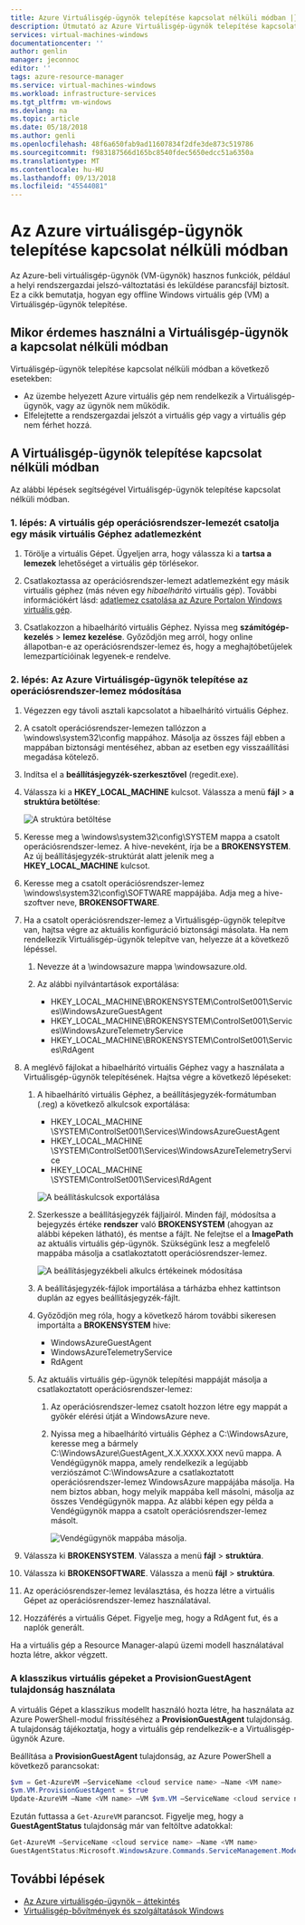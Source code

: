 ```yaml
---
title: Azure Virtuálisgép-ügynök telepítése kapcsolat nélküli módban |} A Microsoft Docs
description: Útmutató az Azure Virtuálisgép-ügynök telepítése kapcsolat nélküli módban.
services: virtual-machines-windows
documentationcenter: ''
author: genlin
manager: jeconnoc
editor: ''
tags: azure-resource-manager
ms.service: virtual-machines-windows
ms.workload: infrastructure-services
ms.tgt_pltfrm: vm-windows
ms.devlang: na
ms.topic: article
ms.date: 05/18/2018
ms.author: genli
ms.openlocfilehash: 48f6a650fab9ad11607834f2dfe3de873c519786
ms.sourcegitcommit: f983187566d165bc8540fdec5650edcc51a6350a
ms.translationtype: MT
ms.contentlocale: hu-HU
ms.lasthandoff: 09/13/2018
ms.locfileid: "45544081"
---
```

# <a name="install-the-azure-virtual-machine-agent-in-offline-mode"></a>Az Azure virtuálisgép-ügynök telepítése kapcsolat nélküli módban 

Az Azure-beli virtuálisgép-ügynök (VM-ügynök) hasznos funkciók, például a helyi rendszergazdai jelszó-változtatási és leküldése parancsfájl biztosít. Ez a cikk bemutatja, hogyan egy offline Windows virtuális gép (VM) a Virtuálisgép-ügynök telepítése. 

## <a name="when-to-use-the-vm-agent-in-offline-mode"></a>Mikor érdemes használni a Virtuálisgép-ügynök a kapcsolat nélküli módban

Virtuálisgép-ügynök telepítése kapcsolat nélküli módban a következő esetekben:

- Az üzembe helyezett Azure virtuális gép nem rendelkezik a Virtuálisgép-ügynök, vagy az ügynök nem működik.
- Elfelejtette a rendszergazdai jelszót a virtuális gép vagy a virtuális gép nem férhet hozzá.

## <a name="how-to-install-the-vm-agent-in-offline-mode"></a>A Virtuálisgép-ügynök telepítése kapcsolat nélküli módban

Az alábbi lépések segítségével Virtuálisgép-ügynök telepítése kapcsolat nélküli módban.

### <a name="step-1-attach-the-os-disk-of-the-vm-to-another-vm-as-a-data-disk"></a>1. lépés: A virtuális gép operációsrendszer-lemezét csatolja egy másik virtuális Géphez adatlemezként

1.  Törölje a virtuális Gépet. Ügyeljen arra, hogy válassza ki a **tartsa a lemezek** lehetőséget a virtuális gép törlésekor.

2.  Csatlakoztassa az operációsrendszer-lemezt adatlemezként egy másik virtuális géphez (más néven egy _hibaelhárító_ virtuális gép). További információkért lásd: [adatlemez csatolása az Azure Portalon Windows virtuális gép](attach-managed-disk-portal.md).

3.  Csatlakozzon a hibaelhárító virtuális Géphez. Nyissa meg **számítógép-kezelés** > **lemez kezelése**. Győződjön meg arról, hogy online állapotban-e az operációsrendszer-lemez és, hogy a meghajtóbetűjelek lemezpartícióinak legyenek-e rendelve.

### <a name="step-2-modify-the-os-disk-to-install-the-azure-vm-agent"></a>2. lépés: Az Azure Virtuálisgép-ügynök telepítése az operációsrendszer-lemez módosítása

1.  Végezzen egy távoli asztali kapcsolatot a hibaelhárító virtuális Géphez.

2.  A csatolt operációsrendszer-lemezen tallózzon a \windows\system32\config mappához. Másolja az összes fájl ebben a mappában biztonsági mentéséhez, abban az esetben egy visszaállítási megadása kötelező.

3.  Indítsa el a **beállításjegyzék-szerkesztővel** (regedit.exe).

4.  Válassza ki a **HKEY_LOCAL_MACHINE** kulcsot. Válassza a menü **fájl** > **a struktúra betöltése**:

    ![A struktúra betöltése](./media/install-vm-agent-offline/load-hive.png)

5.  Keresse meg a \windows\system32\config\SYSTEM mappa a csatolt operációsrendszer-lemez. A hive-neveként, írja be a **BROKENSYSTEM**. Az új beállításjegyzék-struktúrát alatt jelenik meg a **HKEY_LOCAL_MACHINE** kulcsot.

6.  Keresse meg a csatolt operációsrendszer-lemez \windows\system32\config\SOFTWARE mappájába. Adja meg a hive-szoftver neve, **BROKENSOFTWARE**.

7. Ha a csatolt operációsrendszer-lemez a Virtuálisgép-ügynök telepítve van, hajtsa végre az aktuális konfiguráció biztonsági másolata. Ha nem rendelkezik Virtuálisgép-ügynök telepítve van, helyezze át a következő lépéssel.
      
    1. Nevezze át a \windowsazure mappa \windowsazure.old.

    2. Az alábbi nyilvántartások exportálása:
        - HKEY_LOCAL_MACHINE\BROKENSYSTEM\ControlSet001\Services\WindowsAzureGuestAgent
        - HKEY_LOCAL_MACHINE\BROKENSYSTEM\\ControlSet001\Services\WindowsAzureTelemetryService
        - HKEY_LOCAL_MACHINE\BROKENSYSTEM\ControlSet001\Services\RdAgent

8.  A meglévő fájlokat a hibaelhárító virtuális Géphez vagy a használata a Virtuálisgép-ügynök telepítésének. Hajtsa végre a következő lépéseket:

    1. A hibaelhárító virtuális Géphez, a beállításjegyzék-formátumban (.reg) a következő alkulcsok exportálása: 
        - HKEY_LOCAL_MACHINE  \SYSTEM\ControlSet001\Services\WindowsAzureGuestAgent
        - HKEY_LOCAL_MACHINE \SYSTEM\ControlSet001\Services\WindowsAzureTelemetryService
        - HKEY_LOCAL_MACHINE \SYSTEM\ControlSet001\Services\RdAgent

        ![A beállításkulcsok exportálása](./media/install-vm-agent-offline/backup-reg.png)

    2. Szerkessze a beállításjegyzék fájljairól. Minden fájl, módosítsa a bejegyzés értéke **rendszer** való **BROKENSYSTEM** (ahogyan az alábbi képeken látható), és mentse a fájlt. Ne felejtse el a **ImagePath** az aktuális virtuális gép-ügynök. Szükségünk lesz a megfelelő mappába másolja a csatlakoztatott operációsrendszer-lemez. 

        ![A beállításjegyzékbeli alkulcs értékeinek módosítása](./media/install-vm-agent-offline/change-reg.png)

    3. A beállításjegyzék-fájlok importálása a tárházba ehhez kattintson duplán az egyes beállításjegyzék-fájlt.

    4. Győződjön meg róla, hogy a következő három további sikeresen importálta a **BROKENSYSTEM** hive:
        - WindowsAzureGuestAgent
        - WindowsAzureTelemetryService
        - RdAgent

    5. Az aktuális virtuális gép-ügynök telepítési mappáját másolja a csatlakoztatott operációsrendszer-lemez: 

        1.  Az operációsrendszer-lemez csatolt hozzon létre egy mappát a gyökér elérési útját a WindowsAzure neve.

        2.  Nyissa meg a hibaelhárító virtuális Géphez a C:\WindowsAzure, keresse meg a bármely C:\WindowsAzure\GuestAgent_X.X.XXXX.XXX nevű mappa. A Vendégügynök mappa, amely rendelkezik a legújabb verziószámot C:\WindowsAzure a csatlakoztatott operációsrendszer-lemez WindowsAzure mappájába másolja. Ha nem biztos abban, hogy melyik mappába kell másolni, másolja az összes Vendégügynök mappa. Az alábbi képen egy példa a Vendégügynök mappa a csatolt operációsrendszer-lemez másolt.

             ![Vendégügynök mappába másolja.](./media/install-vm-agent-offline/copy-files.png)

9.  Válassza ki **BROKENSYSTEM**. Válassza a menü **fájl** > **struktúra**.

10.  Válassza ki **BROKENSOFTWARE**. Válassza a menü **fájl** > **struktúra**.

11.  Az operációsrendszer-lemez leválasztása, és hozza létre a virtuális Gépet az operációsrendszer-lemez használatával.

12.  Hozzáférés a virtuális Gépet. Figyelje meg, hogy a RdAgent fut, és a naplók generált.

Ha a virtuális gép a Resource Manager-alapú üzemi modell használatával hozta létre, akkor végzett.

### <a name="use-the-provisionguestagent-property-for-classic-vms"></a>A klasszikus virtuális gépeket a ProvisionGuestAgent tulajdonság használata

A virtuális Gépet a klasszikus modellt használó hozta létre, ha használata az Azure PowerShell-modul frissítéséhez a **ProvisionGuestAgent** tulajdonság. A tulajdonság tájékoztatja, hogy a virtuális gép rendelkezik-e a Virtuálisgép-ügynök Azure.

Beállítása a **ProvisionGuestAgent** tulajdonság, az Azure PowerShell a következő parancsokat:

   ```powershell
   $vm = Get-AzureVM –ServiceName <cloud service name> –Name <VM name>
   $vm.VM.ProvisionGuestAgent = $true
   Update-AzureVM –Name <VM name> –VM $vm.VM –ServiceName <cloud service name>
   ```

Ezután futtassa a `Get-AzureVM` parancsot. Figyelje meg, hogy a **GuestAgentStatus** tulajdonság már van feltöltve adatokkal:

   ```powershell
   Get-AzureVM –ServiceName <cloud service name> –Name <VM name>
   GuestAgentStatus:Microsoft.WindowsAzure.Commands.ServiceManagement.Model.PersistentVMModel.GuestAgentStatus
   ```

## <a name="next-steps"></a>További lépések

- [Az Azure virtuálisgép-ügynök – áttekintés](../extensions/agent-windows.md)
- [Virtuálisgép-bővítmények és szolgáltatások Windows](extensions-features.md)

